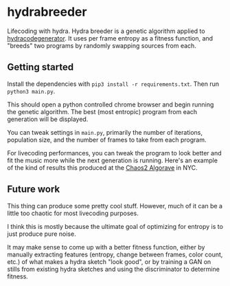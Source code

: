 # hydrabreeder
Lifecoding with hydra. Hydra breeder is a genetic algorithm applied to [hydracodegenerator](https://github.com/alecominotti/hydracodegenerator).
It uses per frame entropy as a fitness function, and "breeds" two programs by randomly swapping sources from each.

## Getting started
Install the dependencies with `pip3 install -r requirements.txt`. Then run `python3 main.py`.

This should open a python controlled chrome browser and begin running the genetic algorithm.
The best (most entropic) program from each generation will be displayed. 

You can tweak settings in `main.py`, primarily the number of iterations, population size,
and the number of frames to take from each program.

For livecoding performances, you can tweak the program to look better and fit the music more while
the next generation is running. Here's an example of the kind of results this produced at the [Chaos2 Algorave](https://youtu.be/QDE03-YZON4) in NYC.

## Future work
This thing can produce some pretty cool stuff. However, much of it can be a little too chaotic for most livecoding purposes.

I think this is mostly because the ultimate goal of optimizing for entropy is to just produce pure noise.

It may make sense to come up with a better fitness function, either by manually extracting features
(entropy, change between frames, color count, etc.) of what makes a hydra sketch "look good", or by training a GAN on
stills from existing hydra sketches and using the discriminator to determine fitness.
